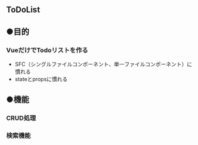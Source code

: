 ## ToDoList

## ●目的
### VueだけでTodoリストを作る
- SFC（シングルファイルコンポーネント、単一ファイルコンポーネント）に慣れる
- stateとpropsに慣れる

## ●機能
### CRUD処理
### 検索機能
